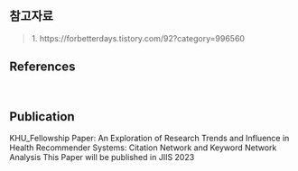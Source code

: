 ## 참고자료
<blockquote>
1. https://forbetterdays.tistory.com/92?category=996560 </br>



</blockquote>

## References
<blockquote>



</blockquote> </br>

## Publication
KHU_Fellowship Paper: An Exploration of Research Trends and Influence in Health Recommender Systems: Citation Network and Keyword Network Analysis
This Paper will be published in JIIS 2023
